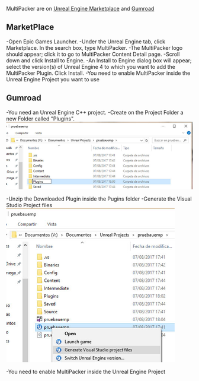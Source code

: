 MultiPacker are on [Unreal Engine Marketplace](https://www.unrealengine.com/marketplace/multipacker-texture-and-material-packer?sessionInvalidated=true) and [Gumroad](https://gumroad.com/products/cYyEo/edit)
## MarketPlace
-Open Epic Games Launcher.
-Under the Unreal Engine tab, click Marketplace. In the search box, type MultiPacker.
-The MultiPacker logo should appear; click it to go to MultiPacker Content Detail page.
-Scroll down and click Install to Engine.
-An Install to Engine dialog box will appear; select the version(s) of Unreal Engine 4 to which you want to add the MultiPacker Plugin. Click Install.
-You need to enable MultiPacker inside the Unreal Engine Project you want to use
## Gumroad
-You need an Unreal Engine C++ project.
-Create on the Project Folder a new Folder called "Plugins".
![Image](https://github.com/cheke/MultiPacker/blob/master/Doc/2-Plugin.jpg)

-Unzip the Downloaded Plugin inside the Pugins folder
-Generate the Visual Studio Project files
![Image](https://github.com/cheke/MultiPacker/blob/master/Doc/4_generate.jpg)

-You need to enable MultiPacker inside the Unreal Engine Project

